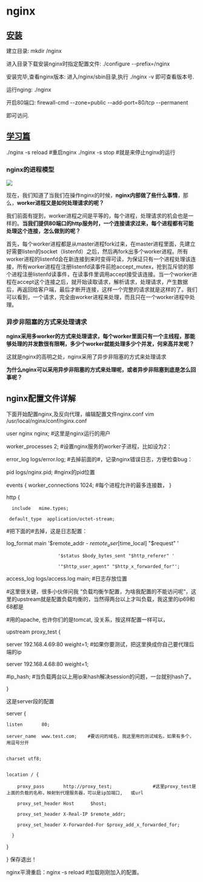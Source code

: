 # nginx


## [安装](http://www.runoob.com/linux/nginx-install-setup.html)

建立目录: mkdir /nginx

进入目录下载安装nginx时指定配置文件: ./configure --prefix=/nginx

安装完毕,查看nginx版本: 进入/nginx/sbin目录,执行 ./nginx -v 即可查看版本号.

运行nging:  ./nginx


开启80端口: firewall-cmd --zone=public --add-port=80/tcp --permanent

即可访问.


## [学习篇](http://tengine.taobao.org/book/chapter_02.html)

./nginx -s reload #重启nginx
./nginx -s stop   #就是来停止nginx的运行

### nginx的进程模型
![](http://tengine.taobao.org/book/_images/chapter-2-1.PNG)

现在，我们知道了当我们在操作nginx的时候，**nginx内部做了些什么事情**，那么，**worker进程又是如何处理请求的呢？**

我们前面有提到，worker进程之间是平等的，每个进程，处理请求的机会也是一样的。**当我们提供80端口的http服务时，一个连接请求过来，每个进程都有可能处理这个连接，怎么做到的呢？**

首先，每个worker进程都是从master进程fork过来，在master进程里面，先建立好需要listen的socket（listenfd）之后，然后再fork出多个worker进程。所有worker进程的listenfd会在新连接到来时变得可读，为保证只有一个进程处理该连接，所有worker进程在注册listenfd读事件前抢accept_mutex，抢到互斥锁的那个进程注册listenfd读事件，在读事件里调用accept接受该连接。当一个worker进程在accept这个连接之后，就开始读取请求，解析请求，处理请求，产生数据后，再返回给客户端，最后才断开连接，这样一个完整的请求就是这样的了。我们可以看到，一个请求，完全由worker进程来处理，而且只在一个worker进程中处理。

### 异步非阻塞的方式来处理请求


**nginx采用多worker的方式来处理请求，每个worker里面只有一个主线程，那能够处理的并发数很有限啊，多少个worker就能处理多少个并发，何来高并发呢？**

这就是nginx的高明之处，nginx采用了异步非阻塞的方式来处理请求

**为什么nginx可以采用异步非阻塞的方式来处理呢，或者异步非阻塞到底是怎么回事呢？**




## nginx配置文件详解

下面开始配置nginx,及反向代理，编辑配置文件nginx.conf
    vim /usr/local/nginx/conf/nginx.conf


   user nginx nginx;                                   #这里是nginx运行的用户

   worker_processes 2;                            #设置nginx服务的worker子进程，比如设为2：

   error_log logs/error.log;                        #去掉前面的#，记录nginx错误日志，方便检查bug：

   pid logs/nginx.pid;                                 #nginx的pid位置


events {
             worker_connections  1024;       #每个进程允许的最多连接数，
 }

http {

      include   mime.types;

     default_type  application/octet-stream;

   #把下面的#去掉，这是日志配置：

   log_format  main  '$remote_addr - $remote_user [$time_local] "$request"     '

                       '$status $body_bytes_sent "$http_referer" '

                       '"$http_user_agent" "$http_x_forwarded_for"';

   access_log logs/access.log main;                      #日志存放位置


#这里很关键，很多小伙伴问我 “负载均衡乍配置，为啥我配置的不能访问呢“，这里的upstream就是配置负载均衡的，当然得两台以上才叫负载，我这里的ip69和68都是

#用的apache,   也许你们的是tomcat, 没关系，按这样配置一样可以，

 upstream proxy_test {

   server 192.168.4.69:80 weight=1;     #如果你要测试，把这里换成你自己要代理后端的ip

   server 192.168.4.68:80 weight=1;

   #ip_hash;                                              #当负载两台以上用ip来hash解决session的问题，一台就别hash了。

 }

这是server段的配置

server {

    listen       80;

    server_name  www.test.com;    #要访问的域名，我这里用的测试域名，如果有多个，用逗号分开


    charset utf8;


    location / {

        proxy_pass       http://proxy_test;               #这里proxy_test是上面的负载的名称，映射到代理服务器，可以是ip加端口,   或url 

        proxy_set_header Host      $host;

        proxy_set_header X-Real-IP $remote_addr;

        proxy_set_header X-Forwarded-For $proxy_add_x_forwarded_for;

      }

   }

}
保存退出！

nginx平滑重启：nginx -s reload   #加载刚刚加入的配置。









